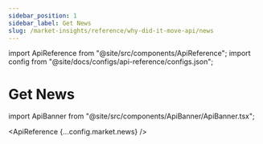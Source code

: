 ```yaml
---
sidebar_position: 1
sidebar_label: Get News
slug: /market-insights/reference/why-did-it-move-api/news
---
```


import ApiReference from "@site/src/components/ApiReference";
import config from "@site/docs/configs/api-reference/configs.json";

# Get News

import ApiBanner from "@site/src/components/ApiBanner/ApiBanner.tsx";

<ApiBanner />

<ApiReference {...config.market.news} />
